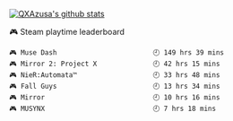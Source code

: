 [![QXAzusa's github stats](https://github-readme-stats.vercel.app/api?username=QXAzusa&count_private=false&show_icons=true&&bg_color=30,165880,169c5a&title_color=fff&text_color=fff)](https://github.com/QXAzusa/)
 <!-- steam-box start -->
🎮 Steam playtime leaderboard<br>
```text
🎮 Muse Dash                        🕘 149 hrs 39 mins
🎮 Mirror 2: Project X              🕘 42 hrs 15 mins
🎮 NieR:Automata™                   🕘 33 hrs 48 mins
🎮 Fall Guys                        🕘 13 hrs 34 mins
🎮 Mirror                           🕘 10 hrs 16 mins
🎮 MUSYNX                           🕘 7 hrs 18 mins
```
 <!-- steam-box end -->
 
